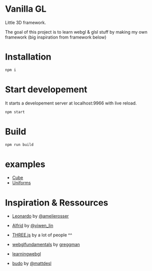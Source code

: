 # Vanilla GL

Little 3D framework.

The goal of this project is to learn webgl & glsl stuff by making my own framework (big inspiration from framework below)

# Installation
```bash
npm i
```

# Start developement

It starts a developement server at localhost:9966 with live reload.

```bash
npm start
```

# Build

```bash
npm run build
```

# examples
*  [Cube](http://jojo.ninja/vanillagl/examples/cube/)
*  [Uniforms](http://jojo.ninja/vanillagl/examples/cube-uniforms/)


# Inspiration & Ressources

*  [Leonardo](https://github.com/amelierosser/leonardo/) by [@amelierosser](https://twitter.com/ixviii_io?lang=en)

*  [Alfrid](https://github.com/yiwenl/Alfrid) by [@yiwen_lin](https://twitter.com/yiwen_lin?lang=en)

*  [THREE.js](https://github.com/mrdoob/three.js/) by a lot of people ^^

* [webglfundamentals](https://webglfundamentals.org/) by [greggman](https://github.com/greggman)

* [learningwebgl](http://learningwebgl.com/blog/?page_id=1217)

* [budo](https://github.com/mattdesl/budo) by [@mattdesl](https://twitter.com/mattdesl?lang=en)
